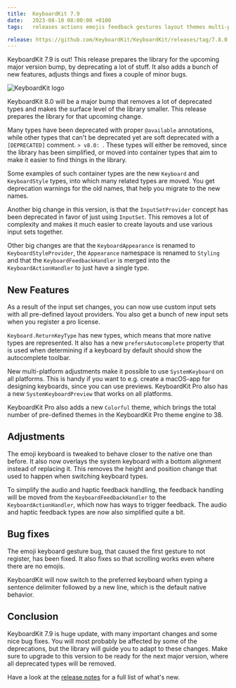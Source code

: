 ```yaml
---
title:  KeyboardKit 7.9
date:   2023-08-10 08:00:00 +0100
tags:   releases actions emojis feedback gestures layout themes multi-platform

release: https://github.com/KeyboardKit/KeyboardKit/releases/tag/7.8.0
---
```


KeyboardKit 7.9 is out! This release prepares the library for the upcoming major version bump, by deprecating a lot of stuff. It also adds a bunch of new features, adjusts things and fixes a couple of minor bugs.

![KeyboardKit logo]({{page.image}})

KeyboardKit 8.0 will be a major bump that removes a lot of deprecated types and makes the surface level of the library smaller. This release prepares the library for that upcoming change.

Many types have been deprecated with proper `@available` annotations, while other types that can't be deprecated yet are soft deprecated with a `[DEPRECATED]` comment. `> v8.0: `. These types will either be removed, since the library has been simplified, or moved into container types that aim to make it easier to find things in the library.

Some examples of such container types are the new `Keyboard` and `KeyboardStyle` types, into which many related types are moved. You get deprecation warnings for the old names, that help you migrate to the new names.

Another big change in this version, is that the `InputSetProvider` concept has been deprecated in favor of just using `InputSet`. This removes a lot of complexity and makes it much easier to create layouts and use various input sets together.

Other big changes are that the `KeyboardAppearance` is renamed to `KeyboardStyleProvider`, the `Appearance` namespace is renamed to `Styling` and that the `KeyboardFeedbackHandler` is merged into the `KeyboardActionHandler` to just have a single type.


## New Features

As a result of the input set changes, you can now use custom input sets with all pre-defined layout providers. You also get a bunch of new input sets when you register a pro license.

`Keyboard.ReturnKeyType` has new types, which means that more native types are represented. It also has a new `prefersAutocomplete` property that is used when determining if a keyboard by default should show the autocomplete toolbar.

New multi-platform adjustments make it possible to use `SystemKeyboard` on all platforms. This is handy if you want to e.g. create a macOS-app for designing keyboards, since you can use previews. KeyboardKit Pro also has a new `SystemKeyboardPreview` that works on all platforms.

KeyboardKit Pro also adds a new `Colorful` theme, which brings the total number of pre-defined themes in the KeyboardKit Pro theme engine to 38.


## Adjustments

The emoji keyboard is tweaked to behave closer to the native one than before. It also now overlays the system keyboard with a bottom alignment instead of replacing it. This removes the height and position change that used to happen when switching keyboard types.

To simplify the audio and haptic feedback handling, the feedback handling will be moved from the `KeyboardFeedbackHandler` to the `KeyboardActionHandler`, which now has ways to trigger feedback. The audio and haptic feedback types are now also simplified quite a bit.


## Bug fixes

The emoji keyboard gesture bug, that caused the first gesture to not register, has been fixed. It also fixes so that scrolling works even where there are no emojis.

KeyboardKit will now switch to the preferred keyboard when typing a sentence delimiter followed by a new line, which is the default native behavior.


## Conclusion

KeyboardKit 7.9 is huge update, with many important changes and some nice bug fixes. You will most probably be affected by some of the deprecations, but the library will guide you to adapt to these changes. Make sure to upgrade to this version to be ready for the next major version, where all deprecated types will be removed.

Have a look at the [release notes]({{page.release}}) for a full list of what's new.